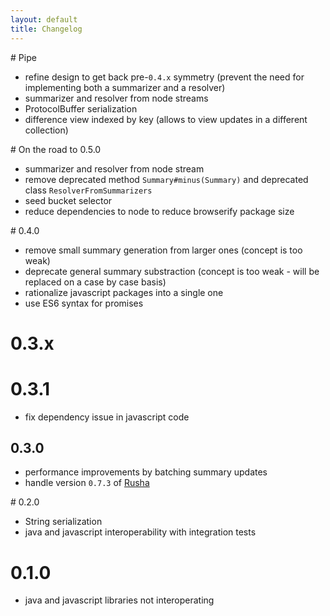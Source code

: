 ```yaml
---
layout: default
title: Changelog
---
```


# Pipe

* refine design to get back pre-`0.4.x` symmetry (prevent the need for implementing both a summarizer and a resolver)
* summarizer and resolver from node streams
* ProtocolBuffer serialization
* difference view indexed by key (allows to view updates in a different collection)

# On the road to 0.5.0

* summarizer and resolver from node stream
* remove deprecated method `Summary#minus(Summary)` and deprecated class `ResolverFromSummarizers`
* seed bucket selector
* reduce dependencies to node to reduce browserify package size

# 0.4.0

* remove small summary generation from larger ones (concept is too weak)
* deprecate general summary substraction (concept is too weak - will be replaced on a case by case basis)
* rationalize javascript packages into a single one
* use ES6 syntax for promises

# 0.3.x

# 0.3.1

* fix dependency issue in javascript code

## 0.3.0

* performance improvements by batching summary updates
* handle version `0.7.3` of [Rusha](https://github.com/srijs/rusha)

# 0.2.0

* String serialization
* java and javascript interoperability with integration tests

# 0.1.0

* java and javascript libraries not interoperating

